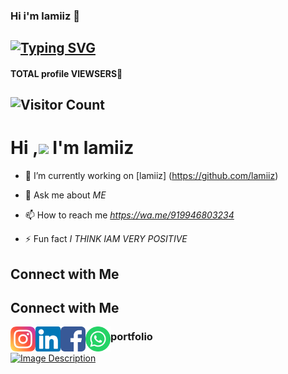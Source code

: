 

### Hi i'm lamiiz 👋

## [![Typing SVG](https://readme-typing-svg.herokuapp.com?font=Lemon+milk&color=F7000&lines=Hi...++im+lamiiz;Welcome+to+my+profile;full+stack+developer)](https://git.io/typing-svg)
#### TOTAL profile VIEWSERS📍
## ![Visitor Count](https://profile-counter.glitch.me/typegrapher/count.svg)


# Hi ,<a href="Hey"><img src="https://raw.githubusercontent.com/TOXIC-DEVIL/TOXIC-DEVIL/TOXIC-DEVIL-OFFICIAL/media/Hi.gif" width="48px"></a> I'm lamiiz&nbsp;




- 🔭 I’m currently working on [lamiiz] (https://github.com/lamiiz)

- 💬 Ask me about *ME*

- 📫 How to reach me *https://wa.me/919946803234*

- ⚡ Fun fact *I THINK IAM VERY POSITIVE*


## Connect with Me

## Connect with Me


[<img align="left" alt="Instagram" height="40px" width="40px" src="images/instagram.png" />](https://www.instagram.com/your_username/)
[<img align="left" alt="LinkedIn" height="40px" width="40px" src="images/linkedin.png" />](https://www.linkedin.com/in/your_username/)
[<img align="left" alt="Facebook" height="40px" width="40px" src="images/facebook.png" />](https://www.facebook.com/your_username/)
[<img align="left" alt="WhatsApp" height="40px" width="40px" src="images/whatsapp.png" />](https://wa.me/your_phonenumber/)

### portfolio


[![Image Description](https://i.ibb.co/qWjRk4x/Screenshot-from-2023-08-07-12-25-01.png)](https://muhammedlamees.great-site.net/)